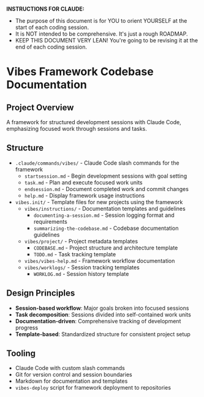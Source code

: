 **INSTRUCTIONS FOR CLAUDE:**
- The purpose of this document is for YOU to orient YOURSELF at
  the start of each coding session.
- It is NOT intended to be comprehensive. It's just a rough ROADMAP.
- KEEP THIS DOCUMENT VERY LEAN! You're going to be revising it at
  the end of each coding session.

# Vibes Framework Codebase Documentation

## Project Overview

A framework for structured development sessions with Claude Code, emphasizing focused work through sessions and tasks.

## Structure

- `.claude/commands/vibes/` - Claude Code slash commands for the framework
    - `startsession.md` - Begin development sessions with goal setting
    - `task.md` - Plan and execute focused work units
    - `endsession.md` - Document completed work and commit changes
    - `help.md` - Display framework usage instructions
- `vibes.init/` - Template files for new projects using the framework
    - `vibes/instructions/` - Documentation templates and guidelines
        - `documenting-a-session.md` - Session logging format and requirements
        - `summarizing-the-codebase.md` - Codebase documentation guidelines
    - `vibes/project/` - Project metadata templates
        - `CODEBASE.md` - Project structure and architecture template
        - `TODO.md` - Task tracking template
    - `vibes/vibes-help.md` - Framework workflow documentation
    - `vibes/worklogs/` - Session tracking templates
        - `WORKLOG.md` - Session history template

## Design Principles

- **Session-based workflow**: Major goals broken into focused sessions
- **Task decomposition**: Sessions divided into self-contained work units
- **Documentation-driven**: Comprehensive tracking of development progress
- **Template-based**: Standardized structure for consistent project setup

## Tooling

- Claude Code with custom slash commands
- Git for version control and session boundaries
- Markdown for documentation and templates
- `vibes-deploy` script for framework deployment to repositories
